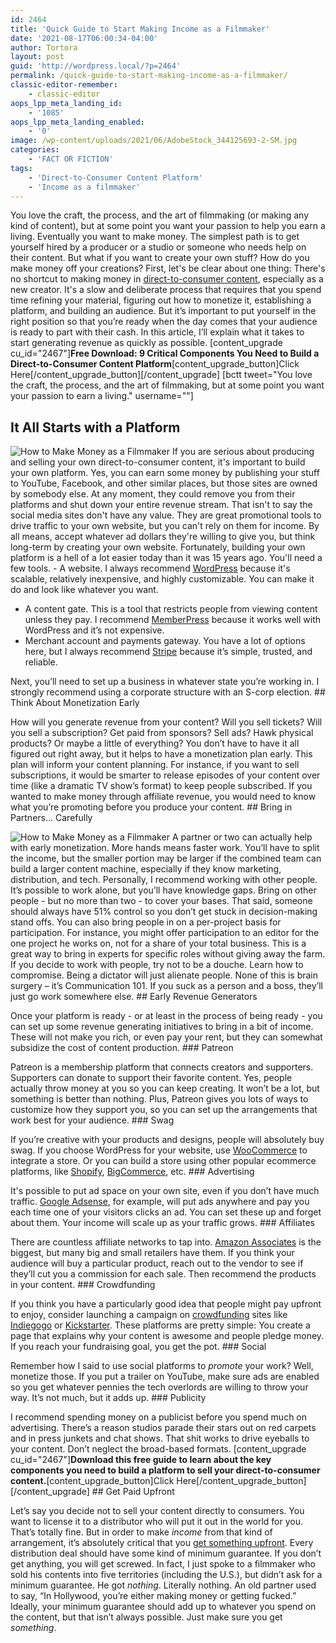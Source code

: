 ```yaml
---
id: 2464
title: 'Quick Guide to Start Making Income as a Filmmaker'
date: '2021-08-17T06:00:34-04:00'
author: Tortora
layout: post
guid: 'http://wordpress.local/?p=2464'
permalink: /quick-guide-to-start-making-income-as-a-filmmaker/
classic-editor-remember:
    - classic-editor
aops_lpp_meta_landing_id:
    - '1085'
aops_lpp_meta_landing_enabled:
    - '0'
image: /wp-content/uploads/2021/06/AdobeStock_344125693-2-SM.jpg
categories:
    - 'FACT OR FICTION'
tags:
    - 'Direct-to-Consumer Content Platform'
    - 'Income as a filmmaker'
---
```


You love the craft, the process, and the art of filmmaking (or making any kind of content), but at some point you want your passion to help you earn a living. Eventually you want to make money. The simplest path is to get yourself hired by a producer or a studio or someone who needs help on their content. But what if you want to create your own stuff? How do you make money off your creations? First, let's be clear about one thing: There's no shortcut to making money in [direct-to-consumer content](http://wordpress.local/the-future-of-content-is-direct-to-consumer/), especially as a new creator. It's a slow and deliberate process that requires that you spend time refining your material, figuring out how to monetize it, establishing a platform, and building an audience. But it’s important to put yourself in the right position so that you’re ready when the day comes that your audience is ready to part with their cash. In this article, I’ll explain what it takes to start generating revenue as quickly as possible. \[content\_upgrade cu\_id="2467"\]**Free Download: 9 Critical Components You Need to Build a Direct-to-Consumer Content Platform**\[content\_upgrade\_button\]Click Here\[/content\_upgrade\_button\]\[/content\_upgrade\] \[bctt tweet="You love the craft, the process, and the art of filmmaking, but at some point you want your passion to earn a living." username=""\]

## It All Starts with a Platform

 ![How to Make Money as a Filmmaker](http://wordpress.local/wp-content/uploads/2021/06/AdobeStock_216504437-2-SM.jpg) If you are serious about producing and selling your own direct-to-consumer content, it's important to build your own platform. Yes, you can earn some money by publishing your stuff to YouTube, Facebook, and other similar places, but those sites are owned by somebody else. At any moment, they could remove you from their platforms and shut down your entire revenue stream. That isn't to say the social media sites don't have any value. They are great promotional tools to drive traffic to your own website, but you can't rely on them for income. By all means, accept whatever ad dollars they're willing to give you, but think long-term by creating your own website. Fortunately, building your own platform is a hell of a lot easier today than it was 15 years ago. You'll need a few tools. - A website. I always recommend [WordPress](http://wordpress.org) because it's scalable, relatively inexpensive, and highly customizable. You can make it do and look like whatever you want.
- A content gate. This is a tool that restricts people from viewing content unless they pay. I recommend [MemberPress](https://memberpress.com/) because it works well with WordPress and it’s not expensive.
- Merchant account and payments gateway. You have a lot of options here, but I always recommend [Stripe](http://stripe.com) because it’s simple, trusted, and reliable.
 
 Next, you’ll need to set up a business in whatever state you’re working in. I strongly recommend using a corporate structure with an S-corp election. ## Think About Monetization Early

 How will you generate revenue from your content? Will you sell tickets? Will you sell a subscription? Get paid from sponsors? Sell ads? Hawk physical products? Or maybe a little of everything? You don’t have to have it all figured out right away, but it helps to have a monetization plan early. This plan will inform your content planning. For instance, if you want to sell subscriptions, it would be smarter to release episodes of your content over time (like a dramatic TV show’s format) to keep people subscribed. If you wanted to make money through affiliate revenue, you would need to know what you’re promoting before you produce your content. ## Bring in Partners… Carefully

 ![How to Make Money as a Filmmaker](http://wordpress.local/wp-content/uploads/2021/06/AdobeStock_268338488-SM.jpg) A partner or two can actually help with early monetization. More hands means faster work. You’ll have to split the income, but the smaller portion may be larger if the combined team can build a larger content machine, especially if they know marketing, distribution, and tech. Personally, I recommend working with other people. It’s possible to work alone, but you’ll have knowledge gaps. Bring on other people - but no more than two - to cover your bases. That said, someone should always have 51% control so you don’t get stuck in decision-making stand offs. You can also bring people in on a per-project basis for participation. For instance, you might offer participation to an editor for the one project he works on, not for a share of your total business. This is a great way to bring in experts for specific roles without giving away the farm. If you decide to work with people, try not to be a douche. Learn how to compromise. Being a dictator will just alienate people. None of this is brain surgery – it’s Communication 101. If you suck as a person and a boss, they’ll just go work somewhere else. ## Early Revenue Generators

 Once your platform is ready - or at least in the process of being ready - you can set up some revenue generating initiatives to bring in a bit of income. These will not make you rich, or even pay your rent, but they can somewhat subsidize the cost of content production. ### Patreon

 Patreon is a membership platform that connects creators and supporters. Supporters can donate to support their favorite content. Yes, people actually throw money at you so you can keep creating. It won’t be a lot, but something is better than nothing. Plus, Patreon gives you lots of ways to customize how they support you, so you can set up the arrangements that work best for your audience. ### Swag

 If you’re creative with your products and designs, people will absolutely buy swag. If you choose WordPress for your website, use [WooCommerce](http://woocommerce.com) to integrate a store. Or you can build a store using other popular ecommerce platforms, like [Shopify](http://shopify.com), [BigCommerce](http://bigcommerce.com), etc. ### Advertising

 It's possible to put ad space on your own site, even if you don’t have much traffic. [Google Adsense](https://www.google.com/adsense/start/), for example, will put ads anywhere and pay you each time one of your visitors clicks an ad. You can set these up and forget about them. Your income will scale up as your traffic grows. ### Affiliates

 There are countless affiliate networks to tap into. [Amazon Associates](https://affiliate-program.amazon.com/) is the biggest, but many big and small retailers have them. If you think your audience will buy a particular product, reach out to the vendor to see if they’ll cut you a commission for each sale. Then recommend the products in your content. ### Crowdfunding

 If you think you have a particularly good idea that people might pay upfront to enjoy, consider launching a campaign on [crowdfunding](http://wordpress.local/is-crowdfunding-a-legitimate-way-to-finance-a-film/) sites like [Indiegogo](https://www.indiegogo.com/) or [Kickstarter](http://KICKSTARTER.COM). These platforms are pretty simple: You create a page that explains why your content is awesome and people pledge money. If you reach your fundraising goal, you get the pot. ### Social

 Remember how I said to use social platforms to *promote* your work? Well, monetize those. If you put a trailer on YouTube, make sure ads are enabled so you get whatever pennies the tech overlords are willing to throw your way. It’s not much, but it adds up. ### Publicity

 I recommend spending money on a publicist before you spend much on advertising. There’s a reason studios parade their stars out on red carpets and in press junkets and chat shows. That shit works to drive eyeballs to your content. Don’t neglect the broad-based formats. \[content\_upgrade cu\_id="2467"\]**Download this free guide to learn about the key components you need to build a platform to sell your direct-to-consumer content.**\[content\_upgrade\_button\]Click Here\[/content\_upgrade\_button\]\[/content\_upgrade\] ## Get Paid Upfront

 Let’s say you decide not to sell your content directly to consumers. You want to license it to a distributor who will put it out in the world for you. That’s totally fine. But in order to make *income* from that kind of arrangement, it’s absolutely critical that you [get something upfront](http://wordpress.local/flip-the-financing-model-getting-paid-first-for-your-content/). Every distribution deal should have some kind of minimum guarantee. If you don’t get anything, you will get screwed. In fact, I just spoke to a filmmaker who sold his contents into five territories (including the U.S.), but didn’t ask for a minimum guarantee. He got *nothing*. Literally nothing. An old partner used to say, “In Hollywood, you’re either making money or getting fucked.” Ideally, your minimum guarantee should add up to whatever you spend on the content, but that isn’t always possible. Just make sure you get *something*.